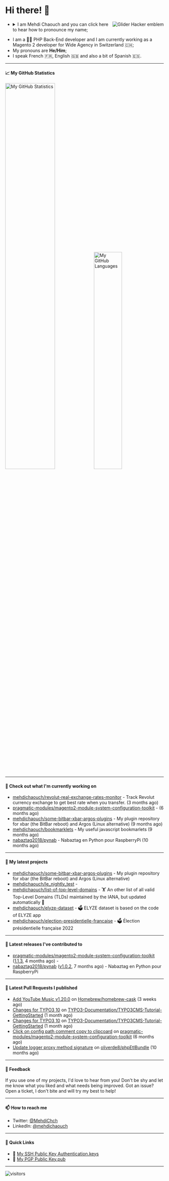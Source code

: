 # Hi there! 👋

<a href="#"><img align="right" title="Glider Hacker emblem" alt="Glider Hacker emblem" src="https://www.mediawiki.org/w/index.php?title=Special:Redirect/file/Glider.svg&width=140&height=140"></a>

- <details>
    <summary>I am Mehdi Chaouch and you can click here to hear how to pronounce my name;</summary>

    https://user-images.githubusercontent.com/861701/137650876-14f45303-cd42-4c4e-a172-a80abc8aa627.mp4
</details>

- I am a 👨‍💻 PHP Back-End developer and I am currently working as a Magento 2 developer for Wide Agency in Switzerland 🇨🇭;
- My pronouns are **He/Him**;
- I speak French 🇫🇷, English 🇬🇧 and also a bit of Spanish 🇪🇸.

---

#### 📈 My GitHub Statistics

<img alt="My GitHub Statistics" src="https://github-readme-stats.vercel.app/api?username=mehdichaouch&show_icons=true&count_private=true&theme=dark&hide_title=false&hide_border=true" width="56%" height="56%" /><img alt="My GitHub Languages" src="https://github-readme-stats.vercel.app/api/top-langs/?username=mehdichaouch&layout=compact&langs_count=10&theme=dark&hide_title=true&hide_border=true" width="42%" height="42%" />

---

#### 👷 Check out what I'm currently working on

- [mehdichaouch/revolut-real-exchange-rates-monitor](https://github.com/mehdichaouch/revolut-real-exchange-rates-monitor) - Track Revolut currency exchange to get best rate when you transfer. (3 months ago)
- [pragmatic-modules/magento2-module-system-configuration-toolkit](https://github.com/pragmatic-modules/magento2-module-system-configuration-toolkit) -  (6 months ago)
- [mehdichaouch/some-bitbar-xbar-argos-plugins](https://github.com/mehdichaouch/some-bitbar-xbar-argos-plugins) - My plugin repository for xbar (the BitBar reboot) and Argos (Linux alternative) (9 months ago)
- [mehdichaouch/bookmarklets](https://github.com/mehdichaouch/bookmarklets) - My useful javascript bookmarlets (9 months ago)
- [nabaztag2018/pynab](https://github.com/nabaztag2018/pynab) - Nabaztag en Python pour RaspberryPi (10 months ago)

---

#### 🌱 My latest projects

- [mehdichaouch/some-bitbar-xbar-argos-plugins](https://github.com/mehdichaouch/some-bitbar-xbar-argos-plugins) - My plugin repository for xbar (the BitBar reboot) and Argos (Linux alternative)
- [mehdichaouch/le_nightly_test](https://github.com/mehdichaouch/le_nightly_test) - 
- [mehdichaouch/list-of-top-level-domains](https://github.com/mehdichaouch/list-of-top-level-domains) - 🏋️ An other list of all valid Top-Level Domains (TLDs) maintained by the IANA, but updated automatically 🎉
- [mehdichaouch/elyze-dataset](https://github.com/mehdichaouch/elyze-dataset) - 🗳️ ELYZE dataset is based on the code of ELYZE app
- [mehdichaouch/election-presidentielle-francaise](https://github.com/mehdichaouch/election-presidentielle-francaise) - 🗳️  Élection présidentielle française 2022

---

#### 🔭 Latest releases I've contributed to

- [pragmatic-modules/magento2-module-system-configuration-toolkit](https://github.com/pragmatic-modules/magento2-module-system-configuration-toolkit) ([1.1.3](https://github.com/pragmatic-modules/magento2-module-system-configuration-toolkit/releases/tag/1.1.3), 4 months ago) - 
- [nabaztag2018/pynab](https://github.com/nabaztag2018/pynab) ([v1.0.2](https://github.com/nabaztag2018/pynab/releases/tag/v1.0.2), 7 months ago) - Nabaztag en Python pour RaspberryPi

---

#### 🔨 Latest Pull Requests I published

- [Add YouTube Music v1.20.0](https://github.com/Homebrew/homebrew-cask/pull/148404) on [Homebrew/homebrew-cask](https://github.com/Homebrew/homebrew-cask) (3 weeks ago)
- [Changes for TYPO3 10](https://github.com/TYPO3-Documentation/TYPO3CMS-Tutorial-GettingStarted/pull/280) on [TYPO3-Documentation/TYPO3CMS-Tutorial-GettingStarted](https://github.com/TYPO3-Documentation/TYPO3CMS-Tutorial-GettingStarted) (1 month ago)
- [Changes for TYPO3 10](https://github.com/TYPO3-Documentation/TYPO3CMS-Tutorial-GettingStarted/pull/276) on [TYPO3-Documentation/TYPO3CMS-Tutorial-GettingStarted](https://github.com/TYPO3-Documentation/TYPO3CMS-Tutorial-GettingStarted) (1 month ago)
- [Click on config path comment copy to clipcoard](https://github.com/pragmatic-modules/magento2-module-system-configuration-toolkit/pull/1) on [pragmatic-modules/magento2-module-system-configuration-toolkit](https://github.com/pragmatic-modules/magento2-module-system-configuration-toolkit) (6 months ago)
- [Update logger proxy method signature](https://github.com/oliverde8/phpEtlBundle/pull/2) on [oliverde8/phpEtlBundle](https://github.com/oliverde8/phpEtlBundle) (10 months ago)

---

#### 💬 Feedback

If you use one of my projects, I'd love to hear from you! Don't be shy and let me know what you liked
and what needs being improved. Got an issue? Open a ticket, I don't bite and will try my best to help!

---

#### 📫 How to reach me

- Twitter: [@MehdiChch](https://www.twitter.com/MehdiChch/)
- LinkedIn: [@mehdichaouch](https://www.linkedin.com/in/mehdichaouch/)

---

#### 🔗 Quick Links

- 🔐  [My SSH Public Key Authentication.keys](https://github.com/mehdichaouch.keys)
- 🔐  [My PGP Public Key.pub](https://gist.githubusercontent.com/mehdichaouch/mehdichaouch.pub)

---

![visitors](https://visitor-badge.laobi.icu/badge?page_id=mehdichaouch)
